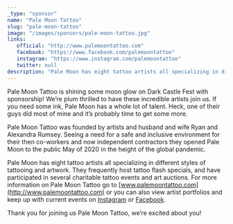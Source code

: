 ```yaml
---
_type: "sponsor"
name: "Pale Moon Tattoo"
slug: "pale-moon-tattoo"
image: "/images/sponsors/pale-moon-tattoo.jpg"
links:
   official: "http://www.palemoontattoo.com"
   facebook: "https://www.facebook.com/palemoontattoo"
   instagram: "https://www.instagram.com/palemoontattoo"
   twitter: null
description: "Pale Moon has eight tattoo artists all specializing in different styles of tattooing and artwork. They frequently host tattoo flash specials, and have participated in several charitable tattoo events and art auctions."
---
```


Pale Moon Tattoo is shining some moon glow on Dark Castle Fest with sponsorship! We’re plum thrilled to have these incredible artists join us. If you need some ink, Pale Moon has a whole lot of talent. Heck, one of their guys did most of mine and it’s probably time to get some more.

Pale Moon Tattoo was founded by artists and husband and wife Ryan and Alexandra Rumsey. Seeing a need for a safe and inclusive environment for their then co-workers and now independent contractors they opened Pale Moon to the public May of 2020 in the height of the global pandemic.

Pale Moon has eight tattoo artists all specializing in different styles of tattooing and artwork. They frequently host tattoo flash specials, and have participated in several charitable tattoo events and art auctions. For more information on Pale Moon Tattoo go to [www.palemoontattoo.com](http://www.palemoontattoo.com) or you can also view artist portfolios and keep up with current events on [Instagram](https://www.instagram.com/palemoontattoo) or [Facebook](https://www.facebook.com/palemoontattoo).

Thank you for joining us Pale Moon Tattoo, we’re excited about you!
